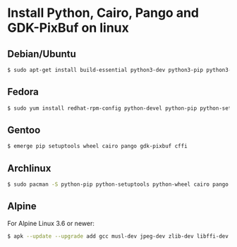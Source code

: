 # Install Python, Cairo, Pango and GDK-PixBuf on linux

## Debian/Ubuntu

```sh
$ sudo apt-get install build-essential python3-dev python3-pip python3-setuptools python3-wheel python3-cffi libcairo2 libpango-1.0-0 libpangocairo-1.0-0 libgdk-pixbuf2.0-0 libffi-dev shared-mime-info
```

## Fedora

```sh
$ sudo yum install redhat-rpm-config python-devel python-pip python-setuptools python-wheel python-cffi libffi-devel cairo pango gdk-pixbuf2
```

## Gentoo

```sh
$ emerge pip setuptools wheel cairo pango gdk-pixbuf cffi
```

## Archlinux

```sh
$ sudo pacman -S python-pip python-setuptools python-wheel cairo pango gdk-pixbuf2 libffi pkg-config
```

## Alpine

For Alpine Linux 3.6 or newer:

```sh
$ apk --update --upgrade add gcc musl-dev jpeg-dev zlib-dev libffi-dev cairo-dev pango-dev gdk-pixbuf-dev
```
